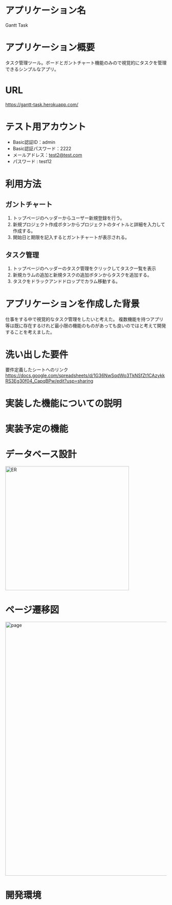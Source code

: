 # アプリケーション名
Gantt Task

# アプリケーション概要
タスク管理ツール。ボードとガントチャート機能のみので視覚的にタスクを管理できるシンプルなアプリ。

# URL
https://gantt-task.herokuapp.com/

# テスト用アカウント
- Basic認証ID：admin
- Basic認証パスワード：2222
- メールアドレス：test2@test.com
- パスワード : test12

# 利用方法
## ガントチャート
1. トップページのヘッダーからユーザー新規登録を行う。
2. 新規プロジェクト作成ボタンからプロジェクトのタイトルと詳細を入力して作成する。
3. 開始日と期限を記入するとガントチャートが表示される。

## タスク管理
1. トップページのヘッダーのタスク管理をクリックしてタスク一覧を表示
2. 新規カラムの追加と新規タスクの追加ボタンからタスクを追加する。
3. タスクをドラックアンドドロップでカラム移動する。

# アプリケーションを作成した背景
仕事をする中で視覚的なタスク管理をしたいと考えた。
複数機能を持つアプリ等は既に存在するけれど最小限の機能のものがあっても良いのではと考えて開発することを考えました。

# 洗い出した要件
要件定義したシートへのリンク
https://docs.google.com/spreadsheets/d/1G36NwSqdWo3TkNSfZt1CAzykkRS3Eg30f04_CapqBPw/edit?usp=sharing

# 実装した機能についての説明

# 実装予定の機能

# データベース設計
<img width="386" alt="ER" src="https://user-images.githubusercontent.com/96759696/166207419-6284c52d-f262-4ed2-b3d7-72b1920f3084.png">

# ページ遷移図
<img width="790" alt="page" src="https://user-images.githubusercontent.com/96759696/166209262-c01b20a9-9509-4cd6-a653-0725b88aa3fe.png">

# 開発環境


